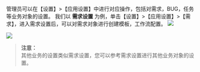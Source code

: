 管理员可以在【设置】>【应用设置】中进行对应操作，包括对需求，BUG，任务等业务对象的设置。
我们以 **需求设置** 为例，单击【设置】>【应用设置】>【需求】，进入需求设置后，可以对需求对象进行创建模板，工作流配置。
![](https://mc.qcloudimg.com/static/img/10da3717c249d0746540c706df284a43/image.jpg)


![](https://mc.qcloudimg.com/static/img/c189d6750c6e442f18135b36e1b5087f/image.jpg)


> **注意：**   
> 其他业务的设置类似需求设置，您可以参考需求设置进行其他业务对象的设置。
